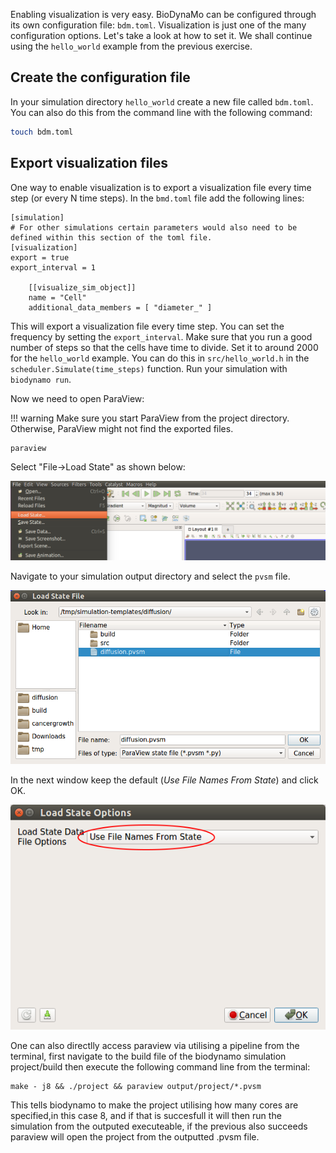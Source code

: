 Enabling visualization is very easy. BioDynaMo can be configured through its own
configuration file: `bdm.toml`. Visualization is just one of the many configuration
options. Let's take a look at how to set it. We shall continue using the `hello_world`
example from the previous exercise.

## Create the configuration file

In your simulation directory `hello_world` create a new file called `bdm.toml`.
You can also do this from the command line with the following command:

``` sh
touch bdm.toml
```

## Export visualization files

One way to enable visualization is to export a visualization file every time step
(or every N time steps). In the `bmd.toml` file add the following lines:

```
[simulation]
# For other simulations certain parameters would also need to be defined within this section of the toml file.
[visualization]
export = true
export_interval = 1

	[[visualize_sim_object]]
	name = "Cell"
	additional_data_members = [ "diameter_" ]

```

This will export a visualization file every time step. You can set the frequency
by setting the `export_interval`. Make sure that you run a good number of steps
so that the cells have time to divide. Set it to around 2000 for the `hello_world` example.
You can do this in `src/hello_world.h` in the `scheduler.Simulate(time_steps)` function.
Run your simulation with `biodynamo run`.

Now we need to open ParaView:

!!! warning
	Make sure you start ParaView from the project directory. Otherwise, ParaView might not find the exported files.

``` sh
paraview
```

Select "File->Load State" as shown below:

![ParaView Load State](images/pv_load_state.png)

Navigate to your simulation output directory and select the `pvsm` file.

![ParaView Select *.pvsm](images/pv_load_state_2.png)

In the next window keep the default (_Use File Names From State_) and click OK.

![ParaView Load State Data](images/pv_load_state_3.png)

One can also directlly access paraview via utilising a pipeline from the terminal, first navigate to the build file of the biodynamo simulation project/build then execute the following command line from the terminal:

```
make - j8 && ./project && paraview output/project/*.pvsm

```

This tells biodynamo to make the project utilising how many cores are specified,in this case 8, and if that is succesfull it will then run the simulation from the outputed executeable, if the previous also succeeds paraview will open the project from the outputted .pvsm file.

<!-- ## Live visualization

Another way to enable visualization is through ParaView's live visualization.
This feature allows you to inspect your simulation while it is running. In your
`bdm.toml` file you add the following lines:

```
[visualization]
live = true
```
 -->
